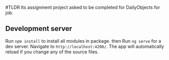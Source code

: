 #TLDR
Its assignment project asked to be completed for DailyObjects for job.

## Development server
Run `npm install` to install all modules in package. then
Run `ng serve` for a dev server. Navigate to `http://localhost:4200/`. The app will automatically reload if you change any of the source files.
